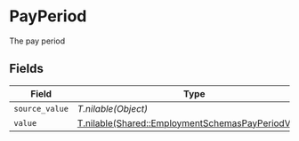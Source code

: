 # PayPeriod

The pay period


## Fields

| Field                                                                                                        | Type                                                                                                         | Required                                                                                                     | Description                                                                                                  |
| ------------------------------------------------------------------------------------------------------------ | ------------------------------------------------------------------------------------------------------------ | ------------------------------------------------------------------------------------------------------------ | ------------------------------------------------------------------------------------------------------------ |
| `source_value`                                                                                               | *T.nilable(Object)*                                                                                          | :heavy_minus_sign:                                                                                           | N/A                                                                                                          |
| `value`                                                                                                      | [T.nilable(Shared::EmploymentSchemasPayPeriodValue)](../../models/shared/employmentschemaspayperiodvalue.md) | :heavy_minus_sign:                                                                                           | N/A                                                                                                          |